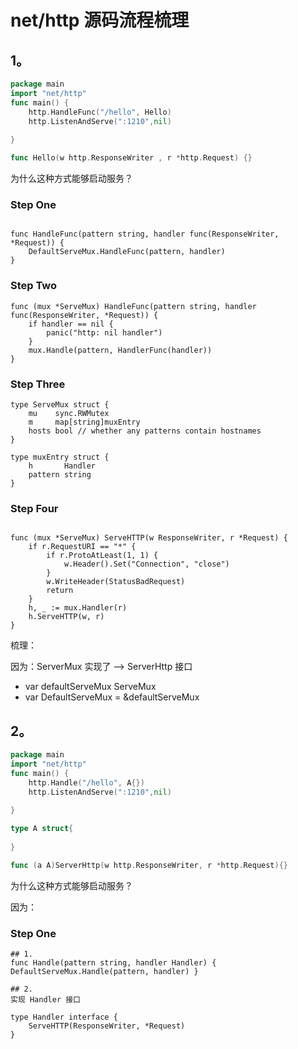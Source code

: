 # net/http 源码流程梳理


## 1。

```go
package main
import "net/http"
func main() {
	http.HandleFunc("/hello", Hello)
	http.ListenAndServe(":1210",nil)
	
}

func Hello(w http.ResponseWriter , r *http.Request) {}
```

为什么这种方式能够启动服务？

### Step One
```text

func HandleFunc(pattern string, handler func(ResponseWriter, *Request)) {
	DefaultServeMux.HandleFunc(pattern, handler)
}

```

### Step Two

```text
func (mux *ServeMux) HandleFunc(pattern string, handler func(ResponseWriter, *Request)) {
	if handler == nil {
		panic("http: nil handler")
	}
	mux.Handle(pattern, HandlerFunc(handler))
}
```

### Step Three

```text
type ServeMux struct {
	mu    sync.RWMutex
	m     map[string]muxEntry
	hosts bool // whether any patterns contain hostnames
}

type muxEntry struct {
	h       Handler
	pattern string
}
```

### Step Four

```text

func (mux *ServeMux) ServeHTTP(w ResponseWriter, r *Request) {
	if r.RequestURI == "*" {
		if r.ProtoAtLeast(1, 1) {
			w.Header().Set("Connection", "close")
		}
		w.WriteHeader(StatusBadRequest)
		return
	}
	h, _ := mux.Handler(r)
	h.ServeHTTP(w, r)
}
```

梳理：

因为：ServerMux 实现了 --> ServerHttp 接口

- var defaultServeMux ServeMux
- var DefaultServeMux = &defaultServeMux


## 2。

```go
package main
import "net/http"
func main() {
	http.Handle("/hello", A{})
	http.ListenAndServe(":1210",nil)
	
}

type A struct{
	
}

func (a A)ServerHttp(w http.ResponseWriter, r *http.Request){}

```

为什么这种方式能够启动服务？

因为：

### Step One

```text
## 1.
func Handle(pattern string, handler Handler) { DefaultServeMux.Handle(pattern, handler) }

## 2. 
实现 Handler 接口

type Handler interface {
	ServeHTTP(ResponseWriter, *Request)
}

```

